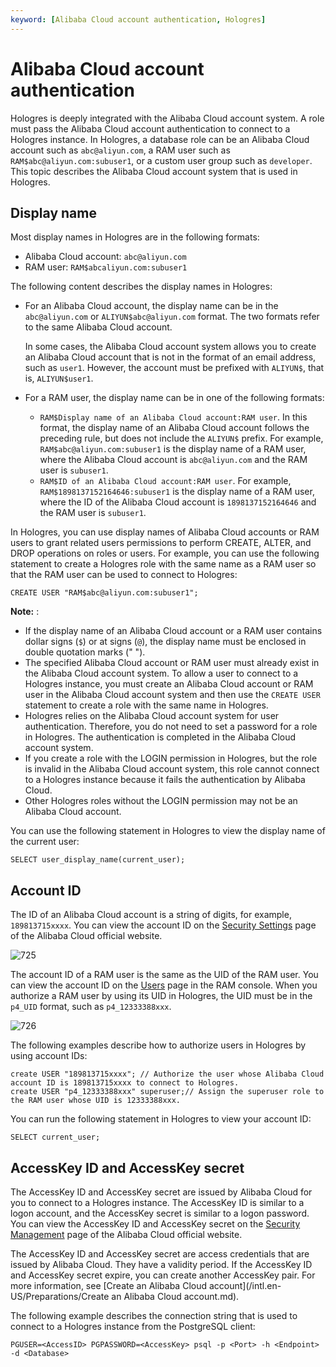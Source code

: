 ```yaml
---
keyword: [Alibaba Cloud account authentication, Hologres]
---
```


# Alibaba Cloud account authentication

Hologres is deeply integrated with the Alibaba Cloud account system. A role must pass the Alibaba Cloud account authentication to connect to a Hologres instance. In Hologres, a database role can be an Alibaba Cloud account such as `abc@aliyun.com`, a RAM user such as `RAM$abc@aliyun.com:subuser1`, or a custom user group such as `developer`. This topic describes the Alibaba Cloud account system that is used in Hologres.

## Display name

Most display names in Hologres are in the following formats:

-   Alibaba Cloud account: `abc@aliyun.com`
-   RAM user: `RAM$abcaliyun.com:subuser1`

The following content describes the display names in Hologres:

-   For an Alibaba Cloud account, the display name can be in the `abc@aliyun.com` or `ALIYUN$abc@aliyun.com` format. The two formats refer to the same Alibaba Cloud account.

    In some cases, the Alibaba Cloud account system allows you to create an Alibaba Cloud account that is not in the format of an email address, such as `user1`. However, the account must be prefixed with `ALIYUN$`, that is, `ALIYUN$user1`.

-   For a RAM user, the display name can be in one of the following formats:
    -   `RAM$Display name of an Alibaba Cloud account:RAM user`. In this format, the display name of an Alibaba Cloud account follows the preceding rule, but does not include the `ALIYUN$` prefix. For example, `RAM$abc@aliyun.com:subuser1` is the display name of a RAM user, where the Alibaba Cloud account is `abc@aliyun.com` and the RAM user is `subuser1`.
    -   `RAM$ID of an Alibaba Cloud account:RAM user`. For example, `RAM$1898137152164646:subuser1` is the display name of a RAM user, where the ID of the Alibaba Cloud account is `1898137152164646` and the RAM user is `subuser1`.

In Hologres, you can use display names of Alibaba Cloud accounts or RAM users to grant related users permissions to perform CREATE, ALTER, and DROP operations on roles or users. For example, you can use the following statement to create a Hologres role with the same name as a RAM user so that the RAM user can be used to connect to Hologres:

```
CREATE USER "RAM$abc@aliyun.com:subuser1";
```

**Note:** :

-   If the display name of an Alibaba Cloud account or a RAM user contains dollar signs \(`$`\) or at signs \(`@`\), the display name must be enclosed in double quotation marks \(" "\).
-   The specified Alibaba Cloud account or RAM user must already exist in the Alibaba Cloud account system. To allow a user to connect to a Hologres instance, you must create an Alibaba Cloud account or RAM user in the Alibaba Cloud account system and then use the `CREATE USER` statement to create a role with the same name in Hologres.
-   Hologres relies on the Alibaba Cloud account system for user authentication. Therefore, you do not need to set a password for a role in Hologres. The authentication is completed in the Alibaba Cloud account system.
-   If you create a role with the LOGIN permission in Hologres, but the role is invalid in the Alibaba Cloud account system, this role cannot connect to a Hologres instance because it fails the authentication by Alibaba Cloud.
-   Other Hologres roles without the LOGIN permission may not be an Alibaba Cloud account.

You can use the following statement in Hologres to view the display name of the current user:

```
SELECT user_display_name(current_user);
```

## Account ID

The ID of an Alibaba Cloud account is a string of digits, for example, `189813715xxxx`. You can view the account ID on the [Security Settings](https://account.console.aliyun.com/?spm=5176.cngpdb.amxosvpfn.21.4ad17cacTR7tmU#/secure) page of the Alibaba Cloud official website.

![725](https://static-aliyun-doc.oss-cn-hangzhou.aliyuncs.com/assets/img/en-US/5574032951/p95289.png)

The account ID of a RAM user is the same as the UID of the RAM user. You can view the account ID on the [Users](https://ram.console.aliyun.com/users) page in the RAM console. When you authorize a RAM user by using its UID in Hologres, the UID must be in the `p4_UID` format, such as `p4_12333388xxx`.

![726](https://static-aliyun-doc.oss-cn-hangzhou.aliyuncs.com/assets/img/en-US/5574032951/p95292.png)

The following examples describe how to authorize users in Hologres by using account IDs:

```
create USER "189813715xxxx"; // Authorize the user whose Alibaba Cloud account ID is 189813715xxxx to connect to Hologres.
create USER "p4_12333388xxx" superuser;// Assign the superuser role to the RAM user whose UID is 12333388xxx.
```

You can run the following statement in Hologres to view your account ID:

```
SELECT current_user;
```

## AccessKey ID and AccessKey secret

The AccessKey ID and AccessKey secret are issued by Alibaba Cloud for you to connect to a Hologres instance. The AccessKey ID is similar to a logon account, and the AccessKey secret is similar to a logon password. You can view the AccessKey ID and AccessKey secret on the [Security Management](https://usercenter.console.aliyun.com/?spm=a2c8b.12215442.nav-right.dak.18fb6253I8gJRw#/manage/ak) page of the Alibaba Cloud official website.

The AccessKey ID and AccessKey secret are access credentials that are issued by Alibaba Cloud. They have a validity period. If the AccessKey ID and AccessKey secret expire, you can create another AccessKey pair. For more information, see [Create an Alibaba Cloud account](/intl.en-US/Preparations/Create an Alibaba Cloud account.md).

The following example describes the connection string that is used to connect to a Hologres instance from the PostgreSQL client:

```
PGUSER=<AccessID> PGPASSWORD=<AccessKey> psql -p <Port> -h <Endpoint> -d <Database>
```

